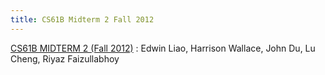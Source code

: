 ```yaml
---
title: CS61B Midterm 2 Fall 2012
---
```


[CS61B MIDTERM 2 (Fall 2012)](/static/pdf/61bMT2fa12.pdf)
: Edwin Liao, Harrison Wallace, John Du, Lu Cheng, Riyaz Faizullabhoy
